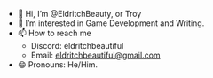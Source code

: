 - 👋 Hi, I’m @EldritchBeauty, or Troy
- 👀 I’m interested in Game Development and Writing.
- 📫 How to reach me
  - Discord: eldritchbeautiful
  - Email: eldritchbeautiful@gmail.com
- 😄 Pronouns: He/Him.
